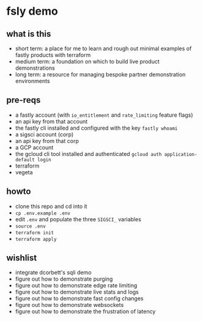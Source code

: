 # fsly demo

## what is this
- short term: a place for me to learn and rough out minimal examples of fastly products with terraform
- medium term: a foundation on which to build live product demonstrations
- long term: a resource for managing bespoke partner demonstration environments

## pre-reqs
- a fastly account (with `io_entitlement` and `rate_limiting` feature flags)
- an api key from that account
- the fastly cli installed and configured with the key
`fastly whoami`
- a sigsci account (corp)
- an api key from that corp
- a GCP account
- the gcloud cli tool installed and authenticated
`gcloud auth application-default login`
- terraform
- vegeta

## howto
- clone this repo and cd into it
- `cp .env.example .env`
- edit `.env` and populate the three `SIGSCI_` variables
- `source .env`
- `terraform init`
- `terraform apply`

## wishlist
- integrate dcorbett's sqli demo
- figure out how to demonstrate purging
- figure out how to demonstrate edge rate limiting
- figure out how to demonstrate live stats and logs
- figure out how to demonstrate fast config changes
- figure out how to demonstrate websockets
- figure out how to demonstrate the frustration of latency